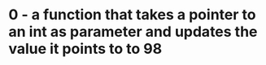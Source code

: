 # 0 - a function that takes a pointer to an int as parameter and updates the value it points to to 98
